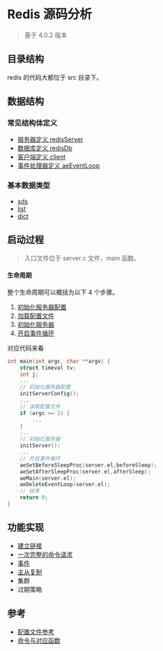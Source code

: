 # Redis 源码分析
> 基于 4.0.2 版本

## 目录结构
redis 的代码大都位于 src 目录下。

## 数据结构
### 常见结构体定义
* [服务器定义 redisServer](./src/struct/common/redisServer.md)
* [数据库定义 redisDb](./src/struct/common/redisDb.md)
* [客户端定义 client](./src/struct/common/client.md)
* [事件处理器定义 aeEventLoop](./src/struct/common/aeEventLoop.md)

### 基本数据类型
* [sds](./src/struct/basic/sds.md)
* [list](./src/struct/basic/adlist.md)
* [dict](./src/struct/basic/dict.md)

## 启动过程
> 入口文件位于 server.c 文件，main 函数。

#### 生命周期
整个生命周期可以概括为以下 4 个步骤。
1. [初始化服务器配置](./src/server/初始化服务器配置.md)
1. [加载配置文件](./src/server/读取配置文件.md)
1. [初始化服务器](./src/server/初始化服务器.md)
1. [开启事件循环](./src/server/开启事件循环.md)

对应代码来看
```c
int main(int argc, char **argv) {
    struct timeval tv;
    int j;
    ...
    // 初始化服务器配置
    initServerConfig();
    ...
    // 读取配置文件
    if (argc >= 2) {
        ...
    }
    ...
    // 初始化服务器
    initServer();
    ...
    // 开启事件循环
    aeSetBeforeSleepProc(server.el,beforeSleep);
    aeSetAfterSleepProc(server.el,afterSleep);
    aeMain(server.el);
    aeDeleteEventLoop(server.el);
    // 结束
    return 0;
}
```

## 功能实现
* [建立链接](./src/client/connect.md)
* [一次完整的命令请求](./src/client/command.md)
* [事件](./src/feature/event.md)
* [主从复制](./src/feature/replication.md)
* 集群
* 过期策略

## 参考
* [配置文件参考](./src/ref/conf.md)
* [命令与对应函数](./src/ref/command.md)